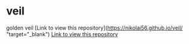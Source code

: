 # veil
golden veil
[Link to view this repository](https://nikolai56.github.io/veil/ "target="_blank")
<a href="//nikolai56.github.io/veil/" target="_blank">Link to view this repository</a>
